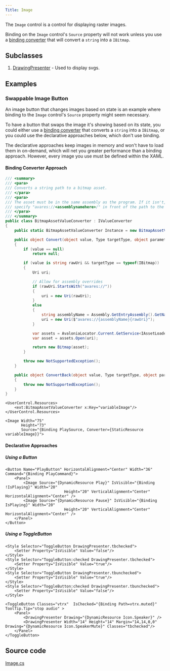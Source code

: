 ```yaml
---
Title: Image
---
```

The `Image` control is a control for displaying raster images.

Binding on the `Image` control's `Source` property will not work unless you use a [binding converter](https://avaloniaui.net/docs/binding/converting-binding-values) that will convert a `string` into a `IBitmap`.

## Subclasses
1. [DrawingPresenter](https://avaloniaui.net/docs/controls/drawingpresenter) - Used to display svgs.

## Examples

### Swappable Image Button
An image button that changes images based on state is an example where binding to the `Image` control's `Source` property might seem necessary.

To have a button that swaps the image it's showing based on its state, you could either use a [binding converter](https://avaloniaui.net/docs/binding/converting-binding-values) that converts a `string` into a `IBitmap`, or you could use the declarative approaches below, which don't use binding.

The declarative approaches keep images in memory and won't have to load them in on-demand, which will net you greater performance than a binding approach. However, every image you use must be defined within the XAML.

#### Binding Converter Approach
```csharp
/// <summary>
/// <para>
/// Converts a string path to a bitmap asset.
/// </para>
/// <para>
/// The asset must be in the same assembly as the program. If it isn't,
/// specify "avares://<assemblynamehere>/" in front of the path to the asset.
/// </para>
/// </summary>
public class BitmapAssetValueConverter : IValueConverter
{
    public static BitmapAssetValueConverter Instance = new BitmapAssetValueConverter();

    public object Convert(object value, Type targetType, object parameter, CultureInfo culture)
    {
        if (value == null)
            return null;

        if (value is string rawUri && targetType == typeof(IBitmap))
        {
            Uri uri;

            // Allow for assembly overrides
            if (rawUri.StartsWith("avares://"))
            {
                uri = new Uri(rawUri);
            }
            else
            {
                string assemblyName = Assembly.GetEntryAssembly().GetName().Name;
                uri = new Uri($"avares://{assemblyName}{rawUri}");
            }

            var assets = AvaloniaLocator.Current.GetService<IAssetLoader>();
            var asset = assets.Open(uri);

            return new Bitmap(asset);
        }

        throw new NotSupportedException();
    }

    public object ConvertBack(object value, Type targetType, object parameter, CultureInfo culture)
    {
        throw new NotSupportedException();
    }
}
```

```
<UserControl.Resources>
    <ext:BitmapAssetValueConverter x:Key="variableImage"/>
</UserControl.Resources>
```

```
<Image Width="75"
       Height="73"
       Source="{Binding PlaySource, Converter={StaticResource variableImage}}">
```

#### Declarative Approaches

##### Using a Button
```
<Button Name="PlayButton" HorizontalAlignment="Center" Width="36" Command="{Binding PlayCommand}">
    <Panel>
        <Image Source="{DynamicResource Play}" IsVisible="{Binding !IsPlaying}" Width="20"
                          Height="20" VerticalAlignment="Center" HorizontalAlignment="Center" />
        <Image Source="{DynamicResource Pause}" IsVisible="{Binding IsPlaying}" Width="20"
                          Height="20" VerticalAlignment="Center" HorizontalAlignment="Center" />
    </Panel>
</Button>
```

##### Using a ToggleButton
```
<Style Selector="ToggleButton DrawingPresenter.tbchecked">
    <Setter Property="IsVisible" Value="false"/>
</Style>
<Style Selector="ToggleButton:checked DrawingPresenter.tbchecked">
    <Setter Property="IsVisible" Value="true"/>
</Style>
<Style Selector="ToggleButton DrawingPresenter.tbunchecked">
    <Setter Property="IsVisible" Value="true"/>
</Style>
<Style Selector="ToggleButton:checked DrawingPresenter.tbunchecked">
    <Setter Property="IsVisible" Value="false"/>
</Style>
```

```
<ToggleButton Classes="vtrx"  IsChecked="{Binding Path=vtrx.muted}" ToolTip.Tip="stop audio" >
    <Panel>
        <DrawingPresenter Drawing="{DynamicResource Icon.Speaker}" />
        <DrawingPresenter Width="14" Height="14" Margin="14,14,0,0" Drawing="{DynamicResource Icon.SpeakerMute}" Classes="tbchecked"/>
    </Panel>
</ToggleButton>
```

## Source code
[Image.cs](https://github.com/AvaloniaUI/Avalonia/blob/master/src/Avalonia.Controls/Image.cs)